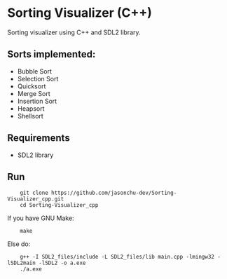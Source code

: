 # Sorting Visualizer (C++)

Sorting visualizer using C++ and SDL2 library.

## Sorts implemented:
* Bubble Sort
* Selection Sort
* Quicksort
* Merge Sort
* Insertion Sort
* Heapsort
* Shellsort

## Requirements
* SDL2 library

## Run
```
    git clone https://github.com/jasonchu-dev/Sorting-Visualizer_cpp.git
    cd Sorting-Visualizer_cpp
```
If you have GNU Make:
```
    make
```
Else do:
```
    g++ -I SDL2_files/include -L SDL2_files/lib main.cpp -lmingw32 -lSDL2main -lSDL2 -o a.exe
    ./a.exe
```
